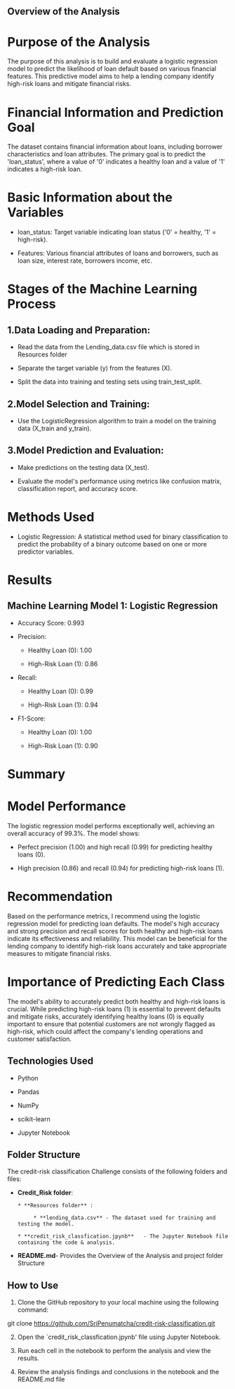 ## Overview of the Analysis

# Purpose of the Analysis

The purpose of this analysis is to build and evaluate a logistic regression model to predict the likelihood of loan default based on various financial features. 
This predictive model aims to help a lending company identify high-risk loans and mitigate financial risks.

# Financial Information and Prediction Goal

The dataset contains financial information about loans, including borrower characteristics and loan attributes. 
The primary goal is to predict the 'loan_status', where a value of '0' indicates a healthy loan and a value of '1' indicates a high-risk loan.

# Basic Information about the Variables

*  loan_status: Target variable indicating loan status ('0' = healthy, '1' = high-risk).

*  Features: Various financial attributes of loans and borrowers, such as loan size, interest rate, borrowers income, etc.


# Stages of the Machine Learning Process


## 1.Data Loading and Preparation:


* Read the data from the Lending_data.csv file which is stored in Resources folder

* Separate the target variable (y) from the features (X).

* Split the data into training and testing sets using train_test_split.


## 2.Model Selection and Training:

* Use the LogisticRegression algorithm to train a model on the training data (X_train and y_train).

## 3.Model Prediction and Evaluation:

* Make predictions on the testing data (X_test).

* Evaluate the model's performance using metrics like confusion matrix, classification report, and accuracy score.

# Methods Used

* Logistic Regression: A statistical method used for binary classification to predict the probability of a binary outcome based on one or more predictor variables.

# Results

## Machine Learning Model 1: Logistic Regression

* Accuracy Score: 0.993

* Precision:

   *  Healthy Loan (0): 1.00
   
   *  High-Risk Loan (1): 0.86
* Recall:

   *  Healthy Loan (0): 0.99
   
   *  High-Risk Loan (1): 0.94
   
* F1-Score:

  * Healthy Loan (0): 1.00
  
  * High-Risk Loan (1): 0.90
  
# Summary

# Model Performance

The logistic regression model performs exceptionally well, achieving an overall accuracy of 99.3%. The model shows:

* Perfect precision (1.00) and high recall (0.99) for predicting healthy loans (0).

* High precision (0.86) and recall (0.94) for predicting high-risk loans (1).

# Recommendation

Based on the performance metrics, I recommend using the logistic regression model for predicting loan defaults. The model's high accuracy and strong precision and recall scores for both healthy and high-risk loans indicate its effectiveness and reliability. This model can be beneficial for the lending company to identify high-risk loans accurately and take appropriate measures to mitigate financial risks.

# Importance of Predicting Each Class

The model's ability to accurately predict both healthy and high-risk loans is crucial. While predicting high-risk loans (1) is essential to prevent defaults and mitigate risks, accurately identifying healthy loans (0) is equally important to ensure that potential customers are not wrongly flagged as high-risk, which could affect the company's lending operations and customer satisfaction.


## Technologies Used

- Python

- Pandas

- NumPy

- scikit-learn

- Jupyter Notebook




## Folder Structure 

The credit-risk classification Challenge consists of the following folders and files:

* **Credit_Risk folder**:

      * **Resources folder** :

           * **lending_data.csv** - The dataset used for training and testing the model.

      * **credit_risk_classfication.jpynb**   - The Jupyter Notebook file containing the code & analysis.
 

* **README.md**- Provides the Overview of the Analysis and project folder Structure


## How to Use

1. Clone the GitHub repository to your local machine using the following command:

git clone https://github.com/SriPenumatcha/credit-risk-classification.git

2. Open the `credit_risk_classfication.jpynb' file using Jupyter Notebook.

3. Run each cell in the notebook to perform the analysis and view the  results.

4. Review the analysis findings and conclusions in the notebook and the README.md file

